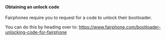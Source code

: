 #### Obtaining an unlock code

Fairphones require you to request for a code to unlock their bootloader.

You can do this by heading over to: <https://www.fairphone.com/bootloader-unlocking-code-for-fairphone>